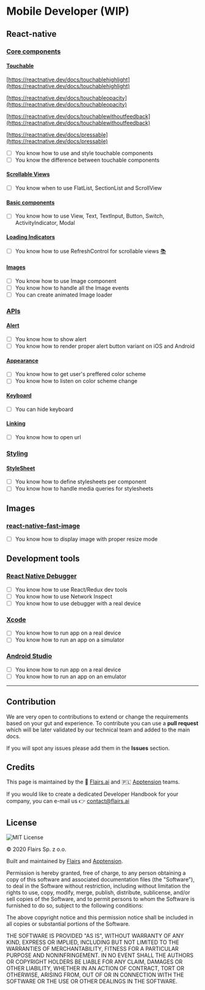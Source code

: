 Mobile Developer (WIP)
======================

React-native
------------

### [Core components](/Technical%20Stack/Mobile%20Developer%20(WIP)/React-native.md#core-components)

#### [Touchable](/Technical%20Stack/Mobile%20Developer%20(WIP)/React-native.md#touchable)

[https://reactnative.dev/docs/touchablehighlight](https://reactnative.dev/docs/touchablehighlight)  
  
[https://reactnative.dev/docs/touchableopacity](https://reactnative.dev/docs/touchableopacity)  
  
[https://reactnative.dev/docs/touchablewithoutfeedback](https://reactnative.dev/docs/touchablewithoutfeedback)

  
[https://reactnative.dev/docs/pressable](https://reactnative.dev/docs/pressable)  

*   [ ] You know how to use and style touchable components
*   [ ] You know the difference between touchable components

#### [Scrollable Views](/Technical%20Stack/Mobile%20Developer%20(WIP)/React-native.md#scrollable-views)

*   [ ] You know when to use FlatList, SectionList and ScrollView

#### [Basic components](/Technical%20Stack/Mobile%20Developer%20(WIP)/React-native.md#basic-components)

*   [ ] You know how to use View, Text, TextInput, Button, Switch, ActivityIndicator, Modal

#### [Loading Indicators](/Technical%20Stack/Mobile%20Developer%20(WIP)/React-native.md#loading-indicators)

*   [ ] You know how to use RefreshControl for scrollable views [:books:](https://reactnative.dev/docs/refreshcontrol)

#### [Images](/Technical%20Stack/Mobile%20Developer%20(WIP)/React-native.md#images)

*   [ ] You know how to use Image component
*   [ ] You know how to handle all the Image events
*   [ ] You can create animated Image loader

### [APIs](/Technical%20Stack/Mobile%20Developer%20(WIP)/React-native.md#apis)

#### [Alert](/Technical%20Stack/Mobile%20Developer%20(WIP)/React-native.md#alert)

*   [ ] You know how to show alert
*   [ ] You know how to render proper alert button variant on iOS and Android

#### [Appearance](/Technical%20Stack/Mobile%20Developer%20(WIP)/React-native.md#appearance)

*   [ ] You know how to get user's preffered color scheme
*   [ ] You know how to listen on color scheme change

#### [Keyboard](/Technical%20Stack/Mobile%20Developer%20(WIP)/React-native.md#keyboard)

*   [ ] You can hide keyboard

#### [Linking](/Technical%20Stack/Mobile%20Developer%20(WIP)/React-native.md#linking)

*   [ ] You know how to open url

### [Styling](/Technical%20Stack/Mobile%20Developer%20(WIP)/React-native.md#styling)

#### [StyleSheet](/Technical%20Stack/Mobile%20Developer%20(WIP)/React-native.md#style-sheet)

*   [ ] You know how to define stylesheets per component
*   [ ] You know how to handle media queries for stylesheets

Images
------

### [react-native-fast-image](/Technical%20Stack/Mobile%20Developer%20(WIP)/Images.md#react-native-fast-image)

*   [ ] You know how to display image with proper resize mode

Development tools
-----------------

### [React Native Debugger](/Technical%20Stack/Mobile%20Developer%20(WIP)/Development%20tools.md#react-native-debugger)

*   [ ] You know how to use React/Redux dev tools
*   [ ] You know how to use Network Inspect
*   [ ] You know how to use debugger with a real device

### [Xcode](/Technical%20Stack/Mobile%20Developer%20(WIP)/Development%20tools.md#xcode)

*   [ ] You know how to run app on a real device
*   [ ] You know how to run an app on a simulator

### [Android Studio](/Technical%20Stack/Mobile%20Developer%20(WIP)/Development%20tools.md#android-studio)

*   [ ] You know how to run app on a real device
*   [ ] You know how to run an app on an emulator

* * *

Contribution
------------

We are very open to contributions to extend or change the requirements based on your gut and experience. To contribute you can use a **pull request** which will be later validated by our technical team and added to the main docs.

If you will spot any issues please add them in the **Issues** section.

Credits
-------

This page is maintained by the 🔹 [Flairs.ai](http://Flairs.ai) and 🇵🇱 [Apptension](https://apptension.com) teams.

If you would like to create a dedicated Developer Handbook for your company, you can e-mail us 👉 [contact@flairs.ai](mailto:contact@flairs.ai)

License
-------

![MIT License](https://img.shields.io/badge/License-MIT-blue.svg)

© 2020 Flairs Sp. z o.o.

Built and maintained by [Flairs](https://www.flairs.ai) and [Apptension](https://apptension.com).

Permission is hereby granted, free of charge, to any person obtaining a copy of this software and associated documentation files (the "Software"), to deal in the Software without restriction, including without limitation the rights to use, copy, modify, merge, publish, distribute, sublicense, and/or sell copies of the Software, and to permit persons to whom the Software is furnished to do so, subject to the following conditions:

The above copyright notice and this permission notice shall be included in all copies or substantial portions of the Software.

THE SOFTWARE IS PROVIDED "AS IS", WITHOUT WARRANTY OF ANY KIND, EXPRESS OR IMPLIED, INCLUDING BUT NOT LIMITED TO THE WARRANTIES OF MERCHANTABILITY, FITNESS FOR A PARTICULAR PURPOSE AND NONINFRINGEMENT. IN NO EVENT SHALL THE AUTHORS OR COPYRIGHT HOLDERS BE LIABLE FOR ANY CLAIM, DAMAGES OR OTHER LIABILITY, WHETHER IN AN ACTION OF CONTRACT, TORT OR OTHERWISE, ARISING FROM, OUT OF OR IN CONNECTION WITH THE SOFTWARE OR THE USE OR OTHER DEALINGS IN THE SOFTWARE.